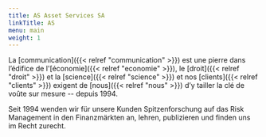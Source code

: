 ```yaml
---
title: AS Asset Services SA
linkTitle: AS
menu: main
weight: 1
---
```


La [communication]({{< relref "communication" >}}) est une pierre dans l’édifice de l'[économie]({{< relref "economie" >}}), le [droit]({{< relref "droit" >}}) et la [science]({{< relref "science" >}}) et nos [clients]({{< relref "clients" >}}) exigent de [nous]({{< relref "nous" >}}) d’y tailler la clé de voûte sur mesure -- depuis 1994.

Seit 1994 wenden wir für unsere Kunden Spitzenforschung auf das Risk Management in den Finanzmärkten an, lehren, publizieren und finden uns im Recht zurecht.